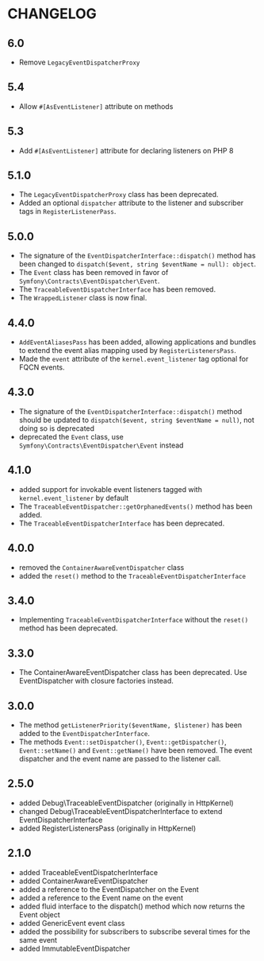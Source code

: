 # CHANGELOG

## 6.0

- Remove `LegacyEventDispatcherProxy`

## 5.4

- Allow `#[AsEventListener]` attribute on methods

## 5.3

- Add `#[AsEventListener]` attribute for declaring listeners on PHP 8

## 5.1.0

- The `LegacyEventDispatcherProxy` class has been deprecated.
- Added an optional `dispatcher` attribute to the listener and subscriber tags in `RegisterListenerPass`.

## 5.0.0

- The signature of the `EventDispatcherInterface::dispatch()` method has been changed to `dispatch($event, string $eventName = null): object`.
- The `Event` class has been removed in favor of `Symfony\Contracts\EventDispatcher\Event`.
- The `TraceableEventDispatcherInterface` has been removed.
- The `WrappedListener` class is now final.

## 4.4.0

- `AddEventAliasesPass` has been added, allowing applications and bundles to extend the event alias mapping used by `RegisterListenersPass`.
- Made the `event` attribute of the `kernel.event_listener` tag optional for FQCN events.

## 4.3.0

- The signature of the `EventDispatcherInterface::dispatch()` method should be updated to `dispatch($event, string $eventName = null)`, not doing so is deprecated
- deprecated the `Event` class, use `Symfony\Contracts\EventDispatcher\Event` instead

## 4.1.0

- added support for invokable event listeners tagged with `kernel.event_listener` by default
- The `TraceableEventDispatcher::getOrphanedEvents()` method has been added.
- The `TraceableEventDispatcherInterface` has been deprecated.

## 4.0.0

- removed the `ContainerAwareEventDispatcher` class
- added the `reset()` method to the `TraceableEventDispatcherInterface`

## 3.4.0

- Implementing `TraceableEventDispatcherInterface` without the `reset()` method has been deprecated.

## 3.3.0

- The ContainerAwareEventDispatcher class has been deprecated. Use EventDispatcher with closure factories instead.

## 3.0.0

- The method `getListenerPriority($eventName, $listener)` has been added to the `EventDispatcherInterface`.
- The methods `Event::setDispatcher()`, `Event::getDispatcher()`, `Event::setName()` and `Event::getName()` have been removed. The event dispatcher and the event name are passed to the listener call.

## 2.5.0

- added Debug\TraceableEventDispatcher (originally in HttpKernel)
- changed Debug\TraceableEventDispatcherInterface to extend EventDispatcherInterface
- added RegisterListenersPass (originally in HttpKernel)

## 2.1.0

- added TraceableEventDispatcherInterface
- added ContainerAwareEventDispatcher
- added a reference to the EventDispatcher on the Event
- added a reference to the Event name on the event
- added fluid interface to the dispatch() method which now returns the Event object
- added GenericEvent event class
- added the possibility for subscribers to subscribe several times for the same event
- added ImmutableEventDispatcher
